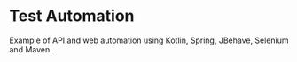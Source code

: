# Test Automation
 Example of API and web automation using Kotlin, Spring, JBehave, Selenium and Maven.
